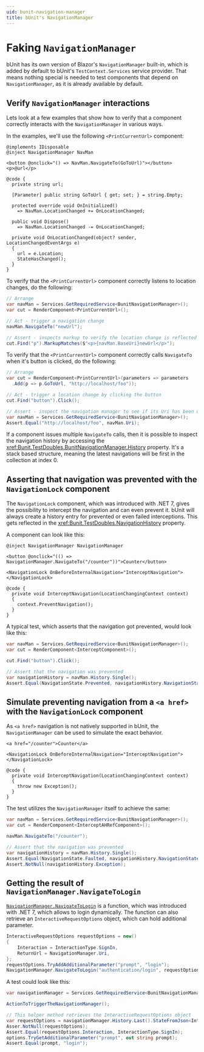 ```yaml
---
uid: bunit-navigation-manager
title: bUnit's NavigationManager
---
```


# Faking `NavigationManager`

bUnit has its own version of Blazor's `NavigationManager` built-in, which is added by default to bUnit's `TestContext.Services` service provider. That means nothing special is needed to test components that depend on `NavigationManager`, as it is already available by default.

## Verify `NavigationManager` interactions

Lets look at a few examples that show how to verify that a component correctly interacts with the `NavigationManager` in various ways.

In the examples, we'll use the following `<PrintCurrentUrl>` component:

```cshtml
@implements IDisposable
@inject NavigationManager NavMan

<button @onclick="() => NavMan.NavigateTo(GoToUrl)"></button>
<p>@url</p>

@code {
  private string url;

  [Parameter] public string GoToUrl { get; set; } = string.Empty;

  protected override void OnInitialized()
    => NavMan.LocationChanged += OnLocationChanged;

  public void Dispose()
    => NavMan.LocationChanged -= OnLocationChanged;

  private void OnLocationChanged(object? sender, LocationChangedEventArgs e)
  {
    url = e.Location;
    StateHasChanged();
  }
}
```

To verify that the `<PrintCurrentUrl>` component correctly listens to location changes, do the following:

```csharp
// Arrange
var navMan = Services.GetRequiredService<BunitNavigationManager>();
var cut = RenderComponent<PrintCurrentUrl>();

// Act - trigger a navigation change
navMan.NavigateTo("newUrl");

// Assert - inspects markup to verify the location change is reflected there
cut.Find("p").MarkupMatches($"<p>{navMan.BaseUri}newUrl</p>");
```

To verify that the `<PrintCurrentUrl>` component correctly calls `NavigateTo` when it's button is clicked, do the following:

```csharp
// Arrange
var cut = RenderComponent<PrintCurrentUrl>(parameters => parameters
  .Add(p => p.GoToUrl, "http://localhost/foo"));

// Act - trigger a location change by clicking the button
cut.Find("button").Click();

// Assert - inspect the navigation manager to see if its Uri has been updated.
var navMan = Services.GetRequiredService<BunitNavigationManager>();
Assert.Equal("http://localhost/foo", navMan.Uri);
```

If a component issues multiple `NavigateTo` calls, then it is possible to inspect the navigation history by accessing the <xref:Bunit.TestDoubles.BunitNavigationManager.History> property. It's a stack based structure, meaning the latest navigations will be first in the collection at index 0.

## Asserting that navigation was prevented with the `NavigationLock` component

The `NavigationLock` component, which was introduced with .NET 7, gives the possibility to intercept the navigation and can even prevent it. bUnit will always create a history entry for prevented or even failed interceptions. This gets reflected in the <xref:Bunit.TestDoubles.NavigationHistory> property.

A component can look like this:
```razor
@inject NavigationManager NavigationManager

<button @onclick="(() => NavigationManager.NavigateTo("/counter"))">Counter</button>

<NavigationLock OnBeforeInternalNavigation="InterceptNavigation"></NavigationLock>

@code {
  private void InterceptNavigation(LocationChangingContext context)
  {
    context.PreventNavigation();
  }
}
```

A typical test, which asserts that the navigation got prevented, would look like this:

```csharp
var navMan = Services.GetRequiredService<BunitNavigationManager>();
var cut = RenderComponent<InterceptComponent>();

cut.Find("button").Click();

// Assert that the navigation was prevented
var navigationHistory = navMan.History.Single();
Assert.Equal(NavigationState.Prevented, navigationHistory.NavigationState);
```

## Simulate preventing navigation from a `<a href>` with the `NavigationLock` component

As `<a href>` navigation is not natively supported in bUnit, the `NavigationManager` can be used to simulate the exact behavior.

```razor
<a href="/counter">Counter</a>

<NavigationLock OnBeforeInternalNavigation="InterceptNavigation"></NavigationLock>

@code {
  private void InterceptNavigation(LocationChangingContext context)
  {
    throw new Exception();
  }
}
```

The test utilizes the `NavigationManager` itself to achieve the same:

```csharp
var navMan = Services.GetRequiredService<BunitNavigationManager>();
var cut = RenderComponent<InterceptAHRefComponent>();

navMan.NavigateTo("/counter");

// Assert that the navigation was prevented
var navigationHistory = navMan.History.Single();
Assert.Equal(NavigationState.Faulted, navigationHistory.NavigationState);
Assert.NotNull(navigationHistory.Exception);
```

## Getting the result of `NavigationManager.NavigateToLogin`
[`NavigationManager.NavigateToLogin`](https://learn.microsoft.com/en-us/dotnet/api/microsoft.aspnetcore.components.navigationmanager.navigateto?view=aspnetcore-7.0) is a function, which was introduced with .NET 7, which allows to login dynamically. The function can also retrieve an `InteractiveRequestOptions` object, which can hold additional parameter.

```csharp
InteractiveRequestOptions requestOptions = new()
{
    Interaction = InteractionType.SignIn,
    ReturnUrl = NavigationManager.Uri,
};
requestOptions.TryAddAdditionalParameter("prompt", "login");
NavigationManager.NavigateToLogin("authentication/login", requestOptions);
```

A test could look like this:
```csharp
var navigationManager = Services.GetRequiredService<BunitNavigationManager>();

ActionToTriggerTheNavigationManager();

// This helper method retrieves the InteractiveRequestOptions object
var requestOptions = navigationManager.History.Last().StateFromJson<InteractiveRequestOptions>();
Asser.NotNull(requestOptions);
Assert.Equal(requestOptions.Interaction, InteractionType.SignIn);
options.TryGetAdditionalParameter("prompt", out string prompt);
Assert.Equal(prompt, "login");
```